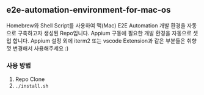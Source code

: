 ## e2e-automation-environment-for-mac-os
Homebrew와 Shell Script를 사용하여 맥(Mac) E2E Automation 개발 환경을 자동으로 구축하고자 생성된 Repo입니다. Appium 구동에 필요한 개발 환경을 자동으로 셋업 합니다. Appium 설정 외에 iterm2 또는 vscode Extension과 같은 부분들은 취향껏 변경해서 사용해주세요 :)

### 사용 방법
1. Repo Clone
2. `./install.sh`
